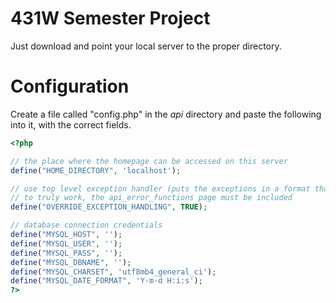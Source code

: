 # 431W Semester Project

Just download and point your local server to the proper directory.

# Configuration

Create a file called "config.php" in the _api_ directory and paste the following into it, with the correct fields.

```php
<?php

// the place where the homepage can be accessed on this server
define("HOME_DIRECTORY", 'localhost');

// use top level exception handler (puts the exceptions in a format that is consistent with the api)
// to truly work, the api_error_functions page must be included
define("OVERRIDE_EXCEPTION_HANDLING", TRUE);

// database connection credentials
define("MYSQL_HOST", '');
define("MYSQL_USER", '');
define("MYSQL_PASS", '');
define("MYSQL_DBNAME", '');
define("MYSQL_CHARSET", 'utf8mb4_general_ci');
define("MYSQL_DATE_FORMAT", 'Y-m-d H:i:s');
?>

```

